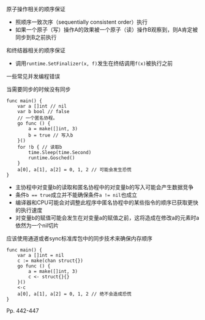 原子操作相关的顺序保证

-   照顺序一致次序（sequentially consistent order）执行
-   如果一个原子（写）操作A的效果被一个原子（读）操作B观察到，则A肯定被同步到B之前执行



和终结器相关的顺序保证

-   调用`runtime.SetFinalizer(x, f)`发生在终结调用`f(x)`被执行之前



一些常见并发编程错误

当需要同步的时候没有同步

```
func main() {
	var a []int // nil
	var b bool // false
	// 一个匿名协程。
	go func () {
		a = make([]int, 3)
		b = true // 写入b
	}()
	for !b { // 读取b
		time.Sleep(time.Second)
		runtime.Gosched()
	}
	a[0], a[1], a[2] = 0, 1, 2 // 可能会发生恐慌
}
```

-   主协程中对变量b的读取和匿名协程中的对变量b的写入可能会产生数据竞争
-   条件`b == true`成立并不能确保条件`a != nil`也成立
-   编译器和CPU可能会对调整此程序中匿名协程中的某些指令的顺序已获取更快的执行速度
-   对变量b的赋值可能会发生在对变量a的赋值之前，这将造成在修改a的元素时a依然为一个nil切片

应该使用通道或者sync标准库包中的同步技术来确保内存顺序

```
func main() {
	var a []int = nil
	c := make(chan struct{})
	go func () {	
		a = make([]int, 3)	
		c <- struct{}{}
	}()
	<-c
	a[0], a[1], a[2] = 0, 1, 2 // 绝不会造成恐慌
}
```



Pp. 442-447